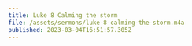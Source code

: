```yaml
---
title: Luke 8 Calming the storm
file: /assets/sermons/luke-8-calming-the-storm.m4a
published: 2023-03-04T16:51:57.305Z
---
```

